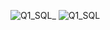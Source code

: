 ![Q1_SQL_](https://user-images.githubusercontent.com/104685968/197107985-cfc24043-2de5-4606-8949-02bf06437fd8.jpg)
![Q1_SQL](https://user-images.githubusercontent.com/104685968/197108011-29731752-0a62-4c5f-bed2-7b72cafca5c4.jpg)
